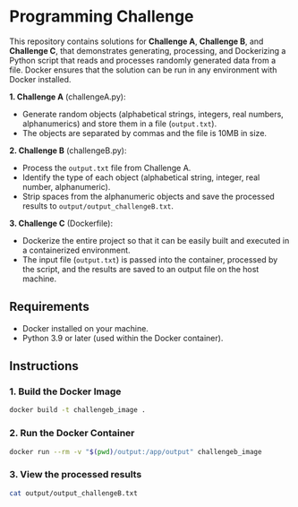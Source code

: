 # Programming Challenge
This repository contains solutions for **Challenge A**, **Challenge B**, and **Challenge C**, that demonstrates generating, processing, and Dockerizing a Python script that reads and processes randomly generated data from a file. Docker ensures that the solution can be run in any environment with Docker installed.

**1. Challenge A** (challengeA.py):
   - Generate random objects (alphabetical strings, integers, real numbers, alphanumerics) and store them in a file (`output.txt`).
   - The objects are separated by commas and the file is 10MB in size.

**2. Challenge B** (challengeB.py):
   - Process the `output.txt` file from Challenge A.
   - Identify the type of each object (alphabetical string, integer, real number, alphanumeric).
   - Strip spaces from the alphanumeric objects and save the processed results to `output/output_challengeB.txt`.

**3. Challenge C** (Dockerfile):
   - Dockerize the entire project so that it can be easily built and executed in a containerized environment.
   - The input file (`output.txt`) is passed into the container, processed by the script, and the results are saved to an output file on the host machine.

  
## Requirements
- Docker installed on your machine.
- Python 3.9 or later (used within the Docker container).


## Instructions
### 1. Build the Docker Image

```bash
docker build -t challengeb_image .
```
### 2. Run the Docker Container
```bash
docker run --rm -v "$(pwd)/output:/app/output" challengeb_image
```

### 3. View the processed results
```bash
cat output/output_challengeB.txt
```
